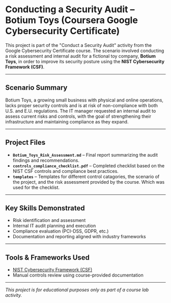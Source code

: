 # Conducting a Security Audit – Botium Toys (Coursera Google Cybersecurity Certificate)

This project is part of the "Conduct a Security Audit" activity from the Google Cybersecurity Certificate course. The scenario involved conducting a risk assessment and internal audit for a fictional toy company, **Botium Toys**, in order to improve its security posture using the **NIST Cybersecurity Framework (CSF)**.

---

## Scenario Summary

Botium Toys, a growing small business with physical and online operations, lacks proper security controls and is at risk of non-compliance with both U.S. and E.U. regulations. The IT manager requested an internal audit to assess current risks and controls, with the goal of strengthening their infrastructure and maintaining compliance as they expand.

---

## Project Files

- **`Botium_Toys_Risk_Assessment.md`** – Final report summarizing the audit findings and recommendations.
- **`controls_compliance_checklist.pdf`** – Completed checklist based on the NIST CSF controls and compliance best practices.
- **`templates`** – Templates for different control catagories, the scenario of the project, and the risk assessment provided by the course. Which was used for the checklist.

---

## Key Skills Demonstrated

- Risk identification and assessment  
- Internal IT audit planning and execution  
- Compliance evaluation (PCI-DSS, GDPR, etc.)  
- Documentation and reporting aligned with industry frameworks  

---

## Tools & Frameworks Used

- [NIST Cybersecurity Framework (CSF)](https://www.nist.gov/cyberframework)
- Manual controls review using course-provided documentation

---

*This project is for educational purposes only as part of a course lab activity.*
